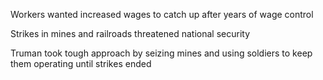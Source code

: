 

Workers wanted increased wages to catch up after years of wage control

Strikes in mines and railroads threatened national security

Truman took tough approach by seizing mines and using soldiers to keep them operating until strikes ended

